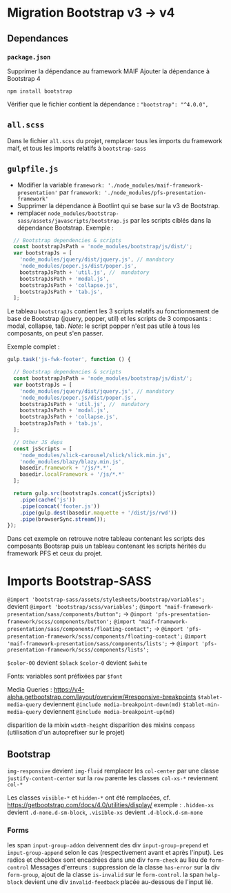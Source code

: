# Migration Bootstrap v3 -> v4

## Dependances
### `package.json`
Supprimer la dépendance au framework MAIF
Ajouter la dépendance à Bootstrap 4 

```
npm install bootstrap
```

Vérifier que le fichier contient la dépendance : `"bootstrap": "^4.0.0",`

## `all.scss`
Dans le fichier `all.scss` du projet, remplacer tous les imports du framework maif, et tous les imports relatifs à `bootstrap-sass` 

## `gulpfile.js`
* Modifier la variable `framework: './node_modules/maif-framework-presentation'` par `framework: './node_modules/pfs-presentation-framework'`
*  Supprimer la dépendance à Bootlint qui se base sur la v3 de Bootstrap.
* remplacer `node_modules/bootstrap-sass/assets/javascripts/bootstrap.js` par les scripts ciblés dans la dépendance Bootstrap. Exemple : 
```js
  // Bootstrap dependencies & scripts
  const bootstrapJsPath = 'node_modules/bootstrap/js/dist/';
  var bootstrapJs = [
    'node_modules/jquery/dist/jquery.js', // mandatory
    'node_modules/poper.js/dist/poper.js', 
    bootstrapJsPath + 'util.js', //  mandatory
    bootstrapJsPath + 'modal.js',
    bootstrapJsPath + 'collapse.js',
    bootstrapJsPath + 'tab.js',
  ];
```
Le tableau `bootstrapJs` contient les 3 scripts relatifs au fonctionnement de base de Bootstrap (jquery, popper, util) et les scripts de 3 composants : modal, collapse, tab. 
_Note_: le script popper n'est pas utile à tous les composants, on peut s'en passer. 

Exemple complet :

```js
gulp.task('js-fwk-footer', function () {

  // Bootstrap dependencies & scripts
  const bootstrapJsPath = 'node_modules/bootstrap/js/dist/';
  var bootstrapJs = [
    'node_modules/jquery/dist/jquery.js', // mandatory
    'node_modules/poper.js/dist/poper.js',
    bootstrapJsPath + 'util.js', //  mandatory
    bootstrapJsPath + 'modal.js',
    bootstrapJsPath + 'collapse.js',
    bootstrapJsPath + 'tab.js',
  ];

  // Other JS deps
  const jsScripts = [
    'node_modules/slick-carousel/slick/slick.min.js',
    'node_modules/blazy/blazy.min.js',
    basedir.framework + '/js/*.*',
    basedir.localFramework + '/js/*.*'
  ];

  return gulp.src(bootstrapJs.concat(jsScripts))
    .pipe(cache('js'))
    .pipe(concat('footer.js'))
    .pipe(gulp.dest(basedir.maquette + '/dist/js/rwd'))
    .pipe(browserSync.stream());
});
```
Dans cet exemple on retrouve notre tableau contenant les scripts des composants Bootsrap puis un tableau contenant les scripts hérités du framework PFS et ceux du projet.

# Imports Bootstrap-SASS
`@import 'bootstrap-sass/assets/stylesheets/bootstrap/variables';` devient `@import 'bootstrap/scss/variables';`
`@import "maif-framework-presentation/sass/components/button";` -> `@import 'pfs-presentation-framework/scss/components/button';`
`@import "maif-framework-presentation/sass/components/floating-contact";` -> `@import 'pfs-presentation-framework/scss/components/floating-contact';`
`@import 'maif-framework-presentation/sass/components/lists';` -> `@import 'pfs-presentation-framework/scss/components/lists';`


`$color-00` devient `$black`
`$color-0` devient `$white`

Fonts: variables sont préfixées par `$font`

Media Queries : 
https://v4-alpha.getbootstrap.com/layout/overview/#responsive-breakpoints
`$tablet-media-query` deviennent `@include media-breakpoint-down(md)`
`$tablet-min-media-query` deviennent `@include media-breakpoint-up(md)`

disparition de la mixin `width-height`
disparition des mixins `compass` (utilisation d'un autoprefixer sur le projet)

## Bootstrap
`img-responsive` devient `img-fluid`
remplacer les  `col-center` par une classe `justify-content-center` sur la `row` parente
les classes `col-xs-*` reviennent `col-*`

Les classes `visible-*` et `hidden-*` ont été remplacées, cf. https://getbootstrap.com/docs/4.0/utilities/display/
exemple : `.hidden-xs` devient `.d-none.d-sm-block`, `.visible-xs` devient `.d-block.d-sm-none`

### Forms
les span `input-group-addon` deivennent  des div `input-group-prepend` et  `input-group-append` selon le cas (respectivement avant et après l'input).
Les radios et checkbox sont encadrées dans une div `form-check` au lieu de `form-control`
Messages d'erreurs : suppression de la classe `has-error` sur la div `form-group`, ajout de la classe `is-invalid` sur le `form-control`. la span `help-block` devient une div `invalid-feedback` placée au-dessous de l'input lié.




